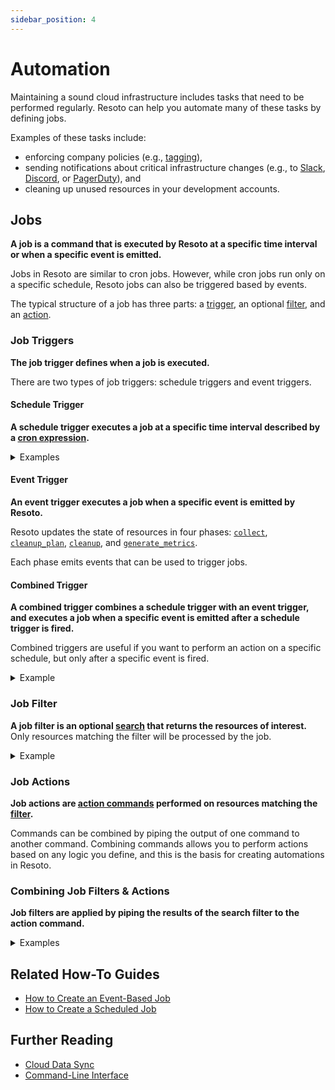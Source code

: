 ```yaml
---
sidebar_position: 4
---
```


# Automation

Maintaining a sound cloud infrastructure includes tasks that need to be performed regularly. Resoto can help you automate many of these tasks by defining jobs.

Examples of these tasks include:

- enforcing company policies (e.g., [tagging](../../how-to-guides/cleanup/clean-up-untagged-resources.md)),
- sending notifications about critical infrastructure changes (e.g., to [Slack](../../how-to-guides/alerting/send-slack-notifications/index.md), [Discord](../../how-to-guides/alerting/send-discord-notifications/index.md), or [PagerDuty](../../how-to-guides/alerting/create-pagerduty-alerts/index.md)), and
- cleaning up unused resources in your development accounts.

## Jobs

**A job is a command that is executed by Resoto at a specific time interval or when a specific event is emitted.**

Jobs in Resoto are similar to cron jobs. However, while cron jobs run only on a specific schedule, Resoto jobs can also be triggered based by events.

The typical structure of a job has three parts: a [trigger](#job-triggers), an optional [filter](#job-filter), and an [action](#job-actions).

### Job Triggers

**The job trigger defines when a job is executed.**

There are two types of job triggers: schedule triggers and event triggers.

#### Schedule Trigger

**A schedule trigger executes a job at a specific time interval described by a [cron expression](https://crontab.guru).**

<details>
<summary>Examples</summary>
<div>

- Every 5 minutes
  ```bash
  */5 * * * *
  ```
- Every day at 3:00am
  ```bash
  0 3 * * *
  ```
- Every Monday at 4:00am
  ```bash
  0 4 * * MON
  ```
- Every New Year's Eve at 11:59pm
  ```bash
  59 23 31 12 *
  ```

</div>
</details>

#### Event Trigger

**An event trigger executes a job when a specific event is emitted by Resoto.**

Resoto updates the state of resources in four phases: [`collect`](../cloud-data-sync/index.md#collect), [`cleanup_plan`](../cloud-data-sync/index.md#cleanup_plan), [`cleanup`](../cloud-data-sync/index.md#cleanup), and [`generate_metrics`](../cloud-data-sync/index.md#generate_metrics).

Each phase emits events that can be used to trigger jobs.

#### Combined Trigger

**A combined trigger combines a schedule trigger with an event trigger, and executes a job when a specific event is emitted after a schedule trigger is fired.**

Combined triggers are useful if you want to perform an action on a specific schedule, but only after a specific event is fired.

<details>
<summary>Example</summary>
<div>

Let's say you want to clean up development accounts at the end of each week.

You could define both a [schedule trigger](#schedule-trigger) (e.g., every Friday at 10pm) that combines with a `cleanup_plan` [event trigger](#event-trigger).

The combination of the two triggers ensures that you execute the job based on the latest state of resources after 10pm each Friday.

</div>
</details>

### Job Filter

**A job filter is an optional [search](../../reference/search/index.md) that returns the resources of interest.** Only resources matching the filter will be processed by the job.

<details>
<summary>Example</summary>
<div>

```bash title="Instances without an owner tag in the dev or playground accounts"
search is(instance) and tag.owner==null and /ancestors.account.reported.name in ["dev", "playground"]
```

</div>
</details>

### Job Actions

**Job actions are [action commands](../../reference/cli/action-commands/index.md) performed on resources matching the [filter](#job-filters).**

Commands can be combined by piping the output of one command to another command. Combining commands allows you to perform actions based on any logic you define, and this is the basis for creating automations in Resoto.

### Combining Job Filters & Actions

**Job filters are applied by piping the results of the search filter to the action command.**

<details>
<summary>Examples</summary>
<div>

- Update resource tags using the [`tag update` command](../../reference/cli/action-commands/tag/update.md)
  ```bash
  > search ... | tag update owner=team-cumulus
  ```
- Delete resource tags using the [`tag delete` command](../../reference/cli/action-commands/tag/delete.md)
  ```bash
  > search ... | tag delete costcenter
  ```
- Clean up resources using the [`clean` command](../../reference/cli/action-commands/clean.md)
  ```bash
  > search ... | clean "Reason for cleanup"
  ```
- [Create PagerDuty alerts](../../how-to-guides/alerting/create-pagerduty-alerts/index.md) using the `pagerduty` [custom command](../../reference/cli/index.md#custom-commands)
  ```bash
  > search ... | pagerduty summary="Reason for the alert" dedup_key="xyz"
  ```
- [Send Prometheus Alertmanager alerts](../../how-to-guides/alerting/send-prometheus-alertmanager-alerts/index.md) using the `alertmanager` [custom command](../../reference/cli/index.md#custom-commands)
  ```bash
  > search ... | alertmanager name="Description of the alert"
  ```
- [Send Slack notifications](../../how-to-guides/alerting/send-slack-notifications/index.md) the `slack` [custom command](../../reference/cli/index.md#custom-commands)
  ```bash
  > search ... | slack title="Description of the alert"
  ```
- [Send Discord notifications](../../how-to-guides/alerting/send-discord-notifications/index.md) the `discord` [custom command](../../reference/cli/index.md#custom-commands)
  ```bash
  > search ... | discord title="Description of the alert"
  ```
- Modify AWS resources using the `aws` command
  ```bash
  # Stop running ec2 instances
  > search is(aws_ec2_instance) and instance_status=running and ... | aws ec2 stop-instances --instance-ids {id}
  # Start stopped ec2 instances
  > search is(aws_ec2_instance) and instance_status=stopped and ... | aws ec2 start-instances --instance-ids {id}
  ```
- Send data to a webhook server using the [`http` command](../../reference/cli/action-commands/http.md)
  ```bash
  # Break the results of the search into chunks of 50 and send them to a webhook.
  > search ... | chunk 50 | http POST my.node.org/handle
  ```
- Protect resources from cleanup using the [`protect` command](../../reference/cli/action-commands/protect.md)
  ```bash
  > search ... | protect
  ```
- Edit resource metadata using the [`set_metadata` command](../../reference/cli/action-commands/set_metadata.md)
  ```bash
  > search ... | set_metadata owner=team-cumulus
  ```

</div>
</details>

## Related How-To Guides

- [How to Create an Event-Based Job](../../how-to-guides/automation/create-an-event-based-job.md)
- [How to Create a Scheduled Job](../../how-to-guides/automation/create-a-scheduled-job.md)

## Further Reading

- [Cloud Data Sync](../cloud-data-sync/index.md)
- [Command-Line Interface](../../reference/cli/index.md)

